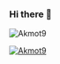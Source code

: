 ### Hi there 👋
![Akmot9](https://github.com/Akmot9/Akmot9/blob/main/Kids%20Virtual%20Store%20Banner.png)

[![Akmot9](https://github-readme-stats.vercel.app/api?username=Akmot9)](https://github.com/anuraghazra/github-readme-stats)

